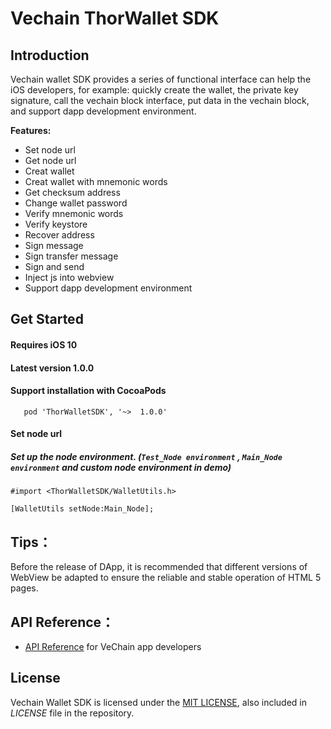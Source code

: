 # Vechain ThorWallet SDK    


## Introduction

Vechain wallet SDK provides a series of functional interface can help the iOS developers, for example: quickly create the wallet, the private key signature, call the vechain block interface, put data in the vechain block, and support dapp development environment.

**Features:**

- Set node url
- Get node url
- Creat wallet
- Creat wallet with mnemonic words
- Get checksum address
- Change wallet password
- Verify mnemonic words
- Verify keystore
- Recover address
- Sign message
- Sign transfer message
- Sign and send
- Inject js into webview
- Support dapp development environment


## Get Started 

####  Requires iOS 10

#### Latest version 1.0.0


#### Support installation with CocoaPods
 
 ```obj-c
    pod 'ThorWalletSDK', '~>  1.0.0'
 ```




####  Set node url
##### Set up the node environment. (```Test_Node environment``` , ```Main_Node environment``` and custom node environment in demo)

```obj-c
#import <ThorWalletSDK/WalletUtils.h>
```
```obj-c
[WalletUtils setNode:Main_Node];
````


## Tips：

Before the release of DApp, it is recommended that different versions of WebView be adapted to ensure the reliable and stable operation of HTML 5 pages.

## API Reference：

+ [API Reference](https://vit.digonchain.com/vechain-mobile-apps/ios-wallet-sdk/blob/master/API%20Reference%20.md) for VeChain app developers

## License

Vechain Wallet SDK is licensed under the
[MIT LICENSE](https://mit-license.org), also included
in *LICENSE* file in the repository.


